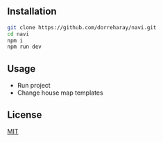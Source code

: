 ## Installation

```bash
git clone https://github.com/dorreharay/navi.git
cd navi
npm i
npm run dev
```

## Usage

- Run project
- Change house map templates

## License
[MIT](https://choosealicense.com/licenses/mit/)
